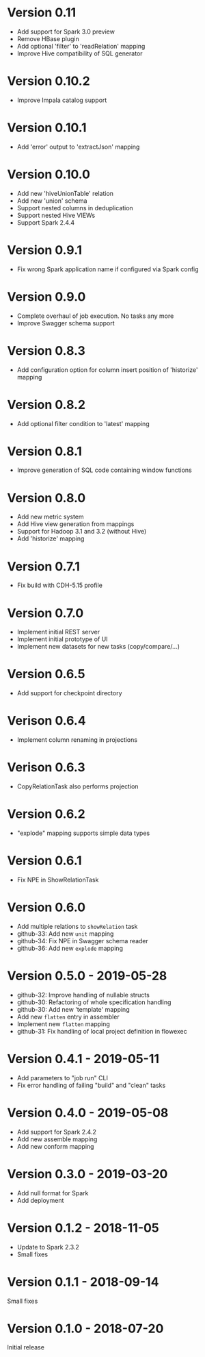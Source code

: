 # Version 0.11
* Add support for Spark 3.0 preview
* Remove HBase plugin
* Add optional 'filter' to 'readRelation' mapping
* Improve Hive compatibility of SQL generator

# Version 0.10.2
* Improve Impala catalog support

# Version 0.10.1
* Add 'error' output to 'extractJson' mapping

# Version 0.10.0
* Add new 'hiveUnionTable' relation
* Add new 'union' schema
* Support nested columns in deduplication
* Support nested Hive VIEWs
* Support Spark 2.4.4

# Version 0.9.1
* Fix wrong Spark application name if configured via Spark config

# Version 0.9.0
* Complete overhaul of job execution. No tasks any more
* Improve Swagger schema support

# Version 0.8.3
* Add configuration option for column insert position of 'historize' mapping

# Version 0.8.2
* Add optional filter condition to 'latest' mapping

# Version 0.8.1
* Improve generation of SQL code containing window functions

# Version 0.8.0
* Add new metric system
* Add Hive view generation from mappings
* Support for Hadoop 3.1 and 3.2 (without Hive)
* Add 'historize' mapping

# Version 0.7.1
* Fix build with CDH-5.15 profile

# Version 0.7.0
* Implement initial REST server
* Implement initial prototype of UI
* Implement new datasets for new tasks (copy/compare/...)

# Version 0.6.5
* Add support for checkpoint directory

# Verison 0.6.4
* Implement column renaming in projections

# Verison 0.6.3
* CopyRelationTask also performs projection

# Version 0.6.2
* "explode" mapping supports simple data types

# Version 0.6.1
* Fix NPE in ShowRelationTask

# Version 0.6.0

* Add multiple relations to `showRelation` task
* github-33: Add new `unit` mapping
* github-34: Fix NPE in Swagger schema reader
* github-36: Add new `explode` mapping

# Version 0.5.0 - 2019-05-28

* github-32: Improve handling of nullable structs
* github-30: Refactoring of whole specification handling
* github-30: Add new 'template' mapping
* Add new `flatten` entry in assembler
* Implement new `flatten` mapping
* github-31: Fix handling of local project definition in flowexec


# Version 0.4.1 - 2019-05-11

* Add parameters to "job run" CLI
* Fix error handling of failing "build" and "clean" tasks


# Version 0.4.0 - 2019-05-08

* Add support for Spark 2.4.2
* Add new assemble mapping
* Add new conform mapping


# Version 0.3.0 - 2019-03-20

* Add null format for Spark
* Add deployment


# Version 0.1.2 - 2018-11-05

* Update to Spark 2.3.2
* Small fixes


# Version 0.1.1 - 2018-09-14

Small fixes


# Version 0.1.0 - 2018-07-20

Initial release
